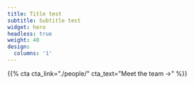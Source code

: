 ```yaml
---
title: Title test
subtitle: Subtitle test
widget: hero
headless: true
weight: 40
design:
  columns: '1'
---
```


{{% cta cta_link="./people/" cta_text="Meet the team →" %}}
